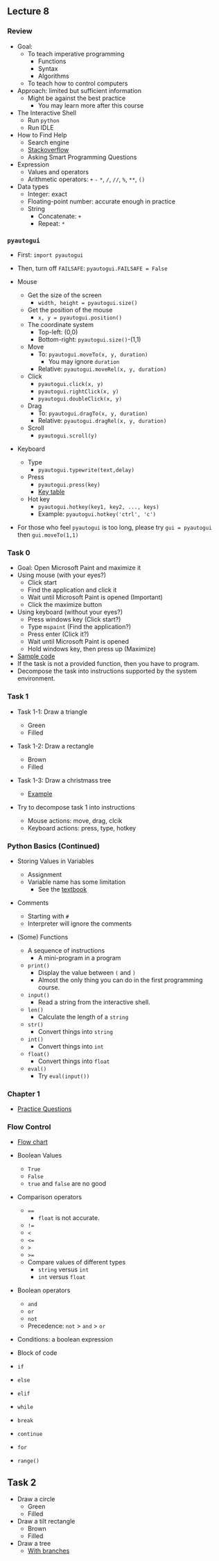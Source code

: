 ## Lecture 8

### Review

+   Goal:
    +   To teach imperative programming
        +   Functions
        +   Syntax
        +   Algorithms
    +   To teach how to control computers
+   Approach: limited but sufficient information
    +   Might be against the best practice
        +   You may learn more after this course
+   The Interactive Shell
    +   Run `python`
    +   Run IDLE
+   How to Find Help
    +   Search engine
    +   [Stackoverflow](http://stackoverflow.com/)
    +   Asking Smart Programming Questions
+   Expression
    +   Values and operators
    +   Arithmetic operators: `+` `-` `*`, `/`, `//`, `%`, `**`, `()`
+   Data types
    +   Integer: exact
    +   Floating-point number: accurate enough in practice
    +   String
        +   Concatenate: `+`
        +   Repeat: `*`

### `pyautogui`

+   First: `import pyautogui`
+   Then, turn off `FAILSAFE`: `pyautogui.FAILSAFE = False`
+   Mouse
    +   Get the size of the screen
        +   `width, height = pyautogui.size()`
    +   Get the position of the mouse
        +   `x, y = pyautogui.position()`
    +   The coordinate system
        +   Top-left: (0,0)
        +   Bottom-right: `pyautogui.size()`-(1,1)
    +   Move
        +   To: `pyautogui.moveTo(x, y, duration)`
            +   You may ignore `duration`
        +   Relative: `pyautogui.moveRel(x, y, duration)`
    +   Click
        +   `pyautogui.click(x, y)`
        +   `pyautogui.rightClick(x, y)`
        +   `pyautogui.doubleClick(x, y)`
    +   Drag
        +   To: `pyautogui.dragTo(x, y, duration)`
        +   Relative: `pyautogui.dragRel(x, y, duration)`
    +   Scroll
        +   `pyautogui.scroll(y)`

+   Keyboard
    +   Type
        +   `pyautogui.typewrite(text,delay)`
    +   Press
        +   `pyautogui.press(key)`
        +   [Key table](https://automatetheboringstuff.com/chapter18/#calibre_link-36)
    +   Hot key
        +   `pyautogui.hotkey(key1, key2, ..., keys)`
        +   Example: `pyautogui.hotkey('ctrl', 'c')`

+   For those who feel `pyautogui` is too long, please try `gui = pyautogui` then `gui.moveTo(1,1)`

### Task 0

+   Goal: Open Microsoft Paint and maximize it
+   Using mouse (with your eyes?)
    +   Click start
    +   Find the application and click it
    +   Wait until Microsoft Paint is opened (Important)
    +   Click the maximize button
+   Using keyboard (without your eyes?)
    +   Press windows key (Click start?)
    +   Type `mspaint` (Find the application?)
    +   Press enter (Click it?)
    +   Wait until Microsoft Paint is opened
    +   Hold windows key, then press up (Maximize)
+   [Sample code](lec08-1.py)
+   If the task is not a provided function, then you have to program.
+   Decompose the task into instructions supported by the system environment.

### Task 1

+   Task 1-1: Draw a triangle
    +   Green
    +   Filled
+   Task 1-2: Draw a rectangle
    +   Brown
    +   Filled
+   Task 1-3: Draw a christmass tree
    +   [Example](https://scratch.mit.edu/projects/115904117/)

+   Try to decompose task 1 into instructions
    +   Mouse actions: move, drag, clcik
    +   Keyboard actions: press, type, hotkey

### Python Basics (Continued)

+   Storing Values in Variables
    +   Assignment
    +   Variable name has some limitation
        +   See the [textbook](https://automatetheboringstuff.com/chapter1/#calibre_link-107)
+   Comments
    +   Starting with `#`
    +   Interpreter will ignore the comments

+   (Some) Functions
    +   A sequence of instructions
        +   A mini-program in a program
    +   `print()`
        +   Display the value between `(` and `)`
        +   Almost the only thing you can do in the first programming course.
    +   `input()`
        +   Read a string from the interactive shell.
    +   `len()`
        +   Calculate the length of a `string`
    +   `str()`
        +   Convert things into `string`
    +   `int()`
        +   Convert things into `int`
    +   `float()`
        +   Convert things into `float`
    +   `eval()`
        +   Try `eval(input())`

### Chapter 1

+   [Practice Questions](https://automatetheboringstuff.com/chapter1/)

### Flow Control

+   [Flow chart](https://automatetheboringstuff.com/chapter2/#calibre_link-1903)
+   Boolean Values
    +   `True`
    +   `False`
    +   `true` and `false` are no good
+   Comparison operators
    +   `==`
        +   `float` is not accurate.
    +   `!=`
    +   `<`
    +   `<=`
    +   `>`
    +   `>=`
    +   Compare values of different types
        +   `string` versus `int`
        +   `int` versus `float`
+   Boolean operators
    +   `and`
    +   `or`
    +   `not`
    +   Precedence: `not` > `and` > `or`

+   Conditions: a boolean expression
+   Block of code
+   `if`
+   `else`
+   `elif`
+   `while`
+   `break`
+   `continue`
+   `for`
+   `range()`

## Task 2

+   Draw a circle
    +   Green
    +   Filled
+   Draw a tilt rectangle
    +   Brown
    +   Filled
+   Draw a tree
    +   [With branches](https://scratch.mit.edu/projects/115838437)
